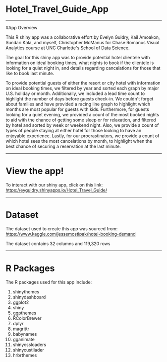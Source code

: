 # Hotel_Travel_Guide_App
----
#App Overview

This R shiny app was a collaborative effort by Evelyn Guidry, Kail Amoakon, Sundari Kala, and myself, Christopher McManus for Chase Romanos Visual Analytics course at UNC Charlotte's School of Data Science. 

The goal for this shiny app was to provide potential hotel clientele with information on ideal booking times, what nights to book if the clientele is looking for a quiet night in, and details regarding cancelations for those that like to book last minute. 

To provide potential guests of either the resort or city hotel with information on ideal booking times, we filtered by year and sorted each graph by major U.S. holiday or month. Additionally, we included a lead time count to highlight the number of days before guests check-in. We couldn't forget about families and have provided a racing line graph to highlight which months are most popular for guests with kids. Furthermore, for guests looking for a quiet evening, we provided a count of the most booked nights to aid with the chance of getting some sleep or for relaxation, and filtered by hotel and sorted by week or weekend night. Also, we provide a count of types of people staying at either hotel for those looking to have an enjoyable experience. Lastly, for our procrastinators, we provide a count of which hotel sees the most cancelations by month, to highlight when the best chance of securing a reservation at the last minute. 

----
# View the app!

To interact with our shiny app, click on this link: https://eyguidry.shinyapps.io/Hotel_Travel_Guide/

----
# Dataset

The dataset used to create this app was sourced from: https://www.kaggle.com/jessemostipak/hotel-booking-demand

The dataset contains 32 columns and 119,320 rows

----
# R Packages

The R packages used for this app include: 

1. shinythemes
2. shinydashboard
3. ggplot2
4. shiny
5. ggpthemes
6. RColorBrewer
7. dplyr
8. magrittr
9. babynames
10. gganimate
11. shinycssloaders
12. shinycustliader
13. hrbrthemes
